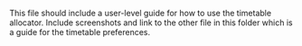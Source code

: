 This file should include a user-level guide for how to use the timetable allocator. Include screenshots and link to the other file in this folder which is a guide for the timetable preferences.
